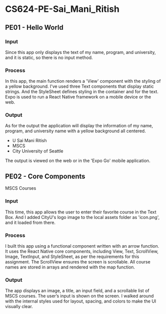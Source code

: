 # CS624-PE-Sai_Mani_Ritish

## PE01 - Hello World

### Input

Since this app only displays the text of my name, program, and university, and it is static, so there is no input method.

### Process

In this app, the main function renders a 'View' component with the styling of a yellow background. 
I've used three Text components that display static strings. And the StyleSheet defines styling in the container and for the text. Expo is used to run a React Native framework on a mobile device or the web.

### Output

As for the output the application will display the information of my name, program, and university name with a yellow background all centered.
- U Sai Mani Ritish
- MSCS 
- City University of Seattle

The output is viewed on the web or in the 'Expo Go' mobile application.

## PE02 - Core Components 
MSCS Courses

### Input
This time, this app allows the user to enter their favorite course in the Text Box. And I added CityU's logo image to the local assets folder as 'icon.png', and it loaded from there.

### Process
I built this app using a functional component written with an arrow function. It uses the React Native core components, including View, Text, ScrollView, Image, TextInput, and StyleSheet, as per the requirements for this assignment. The ScrollView ensures the screen is scrollable. All course names are stored in arrays and rendered with the map function.

### Output
The app displays an image, a title, an input field, and a scrollable list of MSCS courses. The user’s input is shown on the screen. I walked around with the internal styles used for layout, spacing, and colors to make the UI visually clear.


